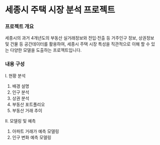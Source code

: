 # 세종시 주택 시장 분석 프로젝트

### 프로젝트 개요
세종시의 과거 4개년도의 부동산 실거래정보와 전입‧전출 등 거주인구 정보, 상권정보 및 건물 등 공간데이터를 활용하여, 세종시 주택 시장 특성을 직관적으로 이해 할 수 있는 다양한 모델을 도출하는 프로젝트입니다.

### 내용 구성
Ⅰ. 현황 분석
  1. 배경 설명
  2. 인구 분석
  3. 상권 분석
  4. 부동산 포트폴리오
  5. 부동산 거래 추이

Ⅱ. 모델링 및 예측
  1. 아파트 거래가 예측 모델링
  2. 인구 변화 예측 모델링



